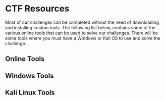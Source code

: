 # CTF Resources

Most of our challenges can be completed without the need of downloading and installing custom tools. The following list below, contains some of the various online tools that can be used to solve our challenges. There will be some tools where you must have a Windows or Kali OS to use and solve the challenge.

## Online Tools

## Windows Tools

## Kali Linux Tools


